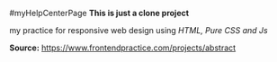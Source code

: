 #myHelpCenterPage
**This is just a clone project**

my practice for responsive web design using _HTML, Pure CSS and Js_

**Source:** https://www.frontendpractice.com/projects/abstract
